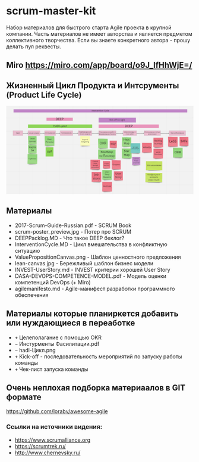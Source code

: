 # scrum-master-kit

Набор материалов для быстрого старта Agile проекта в крупной компании. 
Часть материалов не имеет авторства и является предметом коллективного творчества.
Если вы знаете конкретного автора - прошу делать пул реквесты.

## Miro https://miro.com/app/board/o9J_lfHhWjE=/

## Жизненный Цикл Продукта и Интсрументы (Product Life Cycle)
![ProductLifeCycleAddTools](ProductLifeCycleAddTools.jpg)


## Материалы 

 * 2017-Scrum-Guide-Russian.pdf - SCRUM Book
 * scrum-poster_preview.jpg  - Потер про SCRUM
 * DEEPPacklog.MD - Что такое DEEP беклог?
 * InterventionCycle.MD - Цикл вмешательства в конфликтную ситуацию
 * ValuePropositionCanvas.png - Шаблон ценностного предложения
 * lean-canvas.jpg - Бережливый шаблон бизнес модели
 * INVEST-UserStory.md - INVEST критерии хорошей User Story
 * DASA-DEVOPS-COMPETENCE-MODEL.pdf - Модель оценки компетенций DevOps (+ Miro)
 * agilemanifesto.md - Agile-манифест разработки программного обеспечения

 
 ## Материалы которые планиркется добавить или нуждающиеся в переаботке
 * `+` Целеполагание с помощью OKR
 * `~` Инстурменты Фасилитации.pdf
 * `~` hadi-Цикл.png
 * `+` Kick-off - последовательность мероприятий по запуску работы команды
 * `+` Чек-лист запуска команды
 

## Очень неплохая подборка материаалов в GIT формате
https://github.com/lorabv/awesome-agile



### Ссылки на источники видения:
 * https://www.scrumalliance.org
 * https://scrumtrek.ru/
 * http://www.chernevsky.ru/
